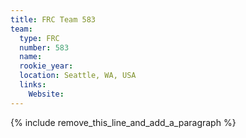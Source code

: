 ```yaml
---
title: FRC Team 583
team:
  type: FRC
  number: 583
  name:
  rookie_year:
  location: Seattle, WA, USA
  links:
    Website:
---
```


{% include remove_this_line_and_add_a_paragraph %}